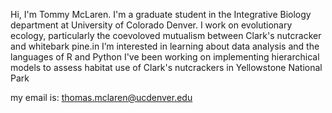Hi, I'm Tommy McLaren.  I'm a graduate student in the Integrative Biology department at University of Colorado Denver.
I work on evolutionary ecology, particularly the coevoloved mutualism between Clark's nutcracker and whitebark pine.in
I’m interested in learning about data analysis and the languages of R and Python
I've been working on implementing hierarchical models to assess habitat use of Clark's nutcrackers in Yellowstone National Park

my email is: thomas.mclaren@ucdenver.edu

<!---
tmclaren1/tmclaren1 is a ✨ special ✨ repository because its `README.md` (this file) appears on your GitHub profile.
You can click the Preview link to take a look at your changes.
--->

